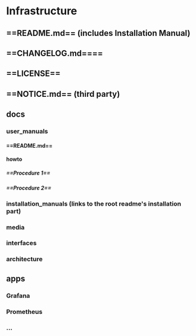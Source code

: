 # Infrastructure
## ==README.md== (includes Installation Manual)
## ==CHANGELOG.md====
## ==LICENSE==
## ==NOTICE.md== (third party)

## docs
### user_manuals
#### ==README.md==
#### howto
##### ==Procedure 1==
##### ==Procedure 2==
### installation_manuals (links to the root readme's installation part)
### media
### interfaces
### architecture

## apps
### Grafana
### Prometheus
### ...
